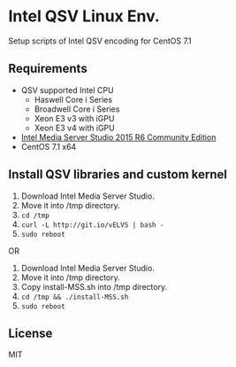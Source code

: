 # Intel QSV Linux Env.
Setup scripts of Intel QSV encoding for CentOS 7.1

## Requirements
  * QSV supported Intel CPU
    - Haswell Core i Series
    - Broadwell Core i Series
    - Xeon E3 v3 with iGPU
    - Xeon E3 v4 with iGPU
  * [Intel Media Server Studio 2015 R6 Community Edition](https://software.intel.com/en-us/intel-media-server-studio)
  * CentOS 7.1 x64

## Install QSV libraries and custom kernel

  1. Download Intel Media Server Studio.
  2. Move it into /tmp directory.
  3. `cd /tmp`
  4. `curl -L http://git.io/vELVS | bash -`
  5. `sudo reboot`

  OR 

  1. Download Intel Media Server Studio.
  2. Move it into /tmp directory.
  3. Copy install-MSS.sh into /tmp directory.
  4. `cd /tmp && ./install-MSS.sh`
  5. `sudo reboot`


## License
MIT
